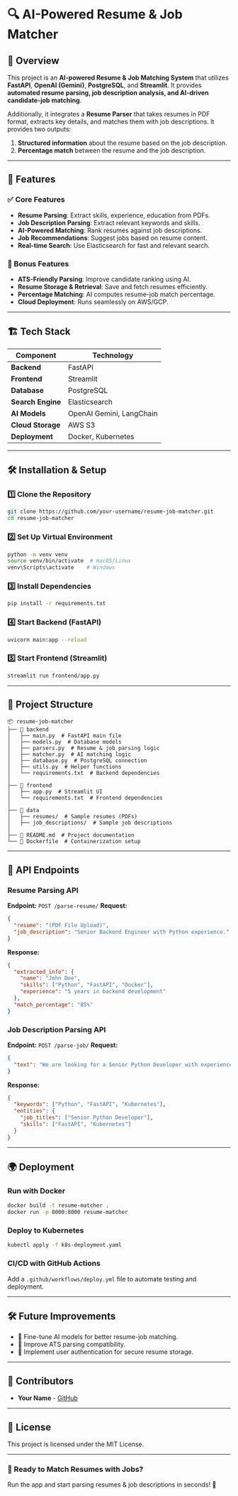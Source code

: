 # 🔍 AI-Powered Resume & Job Matcher

## 🚀 Overview
This project is an **AI-powered Resume & Job Matching System** that utilizes **FastAPI**, **OpenAI (Gemini)**, **PostgreSQL**, and **Streamlit**. It provides **automated resume parsing, job description analysis, and AI-driven candidate-job matching**.

Additionally, it integrates a **Resume Parser** that takes resumes in PDF format, extracts key details, and matches them with job descriptions. It provides two outputs:
1. **Structured information** about the resume based on the job description.
2. **Percentage match** between the resume and the job description.

---

## 🎯 Features
### ✅ Core Features
- **Resume Parsing**: Extract skills, experience, education from PDFs.
- **Job Description Parsing**: Extract relevant keywords and skills.
- **AI-Powered Matching**: Rank resumes against job descriptions.
- **Job Recommendations**: Suggest jobs based on resume content.
- **Real-time Search**: Use Elasticsearch for fast and relevant search.

### 🌟 Bonus Features
- **ATS-Friendly Parsing**: Improve candidate ranking using AI.
- **Resume Storage & Retrieval**: Save and fetch resumes efficiently.
- **Percentage Matching**: AI computes resume-job match percentage.
- **Cloud Deployment**: Runs seamlessly on AWS/GCP.

---

## 🏗️ Tech Stack
| **Component**  | **Technology** |
|--------------|--------------|
| **Backend**  | FastAPI |
| **Frontend** | Streamlit |
| **Database** | PostgreSQL |
| **Search Engine** | Elasticsearch |
| **AI Models** | OpenAI Gemini, LangChain |
| **Cloud Storage** | AWS S3 |
| **Deployment** | Docker, Kubernetes |

---

## 🛠️ Installation & Setup
### 1️⃣ Clone the Repository
```sh
git clone https://github.com/your-username/resume-job-matcher.git
cd resume-job-matcher
```

### 2️⃣ Set Up Virtual Environment
```sh
python -m venv venv
source venv/bin/activate  # macOS/Linux
venv\Scripts\activate    # Windows
```

### 3️⃣ Install Dependencies
```sh
pip install -r requirements.txt
```

### 4️⃣ Start Backend (FastAPI)
```sh
uvicorn main:app --reload
```

### 5️⃣ Start Frontend (Streamlit)
```sh
streamlit run frontend/app.py
```

---

## 📂 Project Structure
```
📦 resume-job-matcher
├── 📂 backend
│   ├── main.py  # FastAPI main file
│   ├── models.py  # Database models
│   ├── parsers.py  # Resume & job parsing logic
│   ├── matcher.py  # AI matching logic
│   ├── database.py  # PostgreSQL connection
│   ├── utils.py  # Helper functions
│   └── requirements.txt  # Backend dependencies
│
├── 📂 frontend
│   ├── app.py  # Streamlit UI
│   └── requirements.txt  # Frontend dependencies
│
├── 📂 data
│   ├── resumes/  # Sample resumes (PDFs)
│   ├── job_descriptions/  # Sample job descriptions
│
├── 📜 README.md  # Project documentation
└── 📜 Dockerfile  # Containerization setup
```

---

## 🚀 API Endpoints
### **Resume Parsing API**
**Endpoint:** `POST /parse-resume/`
**Request:**
```json
{
  "resume": "(PDF File Upload)",
  "job_description": "Senior Backend Engineer with Python experience."
}
```
**Response:**
```json
{
  "extracted_info": {
    "name": "John Doe",
    "skills": ["Python", "FastAPI", "Docker"],
    "experience": "5 years in backend development"
  },
  "match_percentage": "85%"
}
```

### **Job Description Parsing API**
**Endpoint:** `POST /parse-job/`
**Request:**
```json
{
  "text": "We are looking for a Senior Python Developer with experience in FastAPI and Kubernetes."
}
```
**Response:**
```json
{
  "keywords": ["Python", "FastAPI", "Kubernetes"],
  "entities": {
    "job_titles": ["Senior Python Developer"],
    "skills": ["FastAPI", "Kubernetes"]
  }
}
```

---

## 🌍 Deployment
### **Run with Docker**
```sh
docker build -t resume-matcher .
docker run -p 8000:8000 resume-matcher
```

### **Deploy to Kubernetes**
```sh
kubectl apply -f k8s-deployment.yaml
```

### **CI/CD with GitHub Actions**
Add a `.github/workflows/deploy.yml` file to automate testing and deployment.

---

## 🛠️ Future Improvements
- 🔹 Fine-tune AI models for better resume-job matching.
- 🔹 Improve ATS parsing compatibility.
- 🔹 Implement user authentication for secure resume storage.

---

## 🎯 Contributors
- **Your Name** - [GitHub](https://github.com/your-username)

---

## 📜 License
This project is licensed under the MIT License.

---

### 🎉 Ready to Match Resumes with Jobs?
Run the app and start parsing resumes & job descriptions in seconds! 🚀

